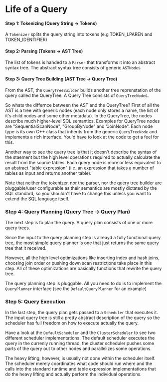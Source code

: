 Life of a Query
===============

#### Step 1: Tokenizing (Query String -> Tokens)
A `Tokenizer` splits the query string into tokens (e.g TOKEN_LPAREN and TOKEN_IDENTIFIER)


#### Step 2: Parsing (Tokens -> AST Tree)

The list of tokens is handed to a `Parser` that transforms it into an abstract syntax
tree. The abstract syntax tree consists of generic `ASTNode`s


#### Step 3: Query Tree Building (AST Tree -> Query Tree)

From the AST, the `QueryTreeBuilder` builds another tree reprenstation of the query
called the QueryTree. A Query Tree consists of `QueryTreeNode`s.

So whats the differnce between the AST and the QueryTree? First of all the 
AST is a tree with generic nodes (each node only stores a name, the list of
it's child nodes and some other metadata). In the QueryTree, the nodes
describe much higher-level SQL semantics. Examples for QueryTree nodes are
"SequentialScanNode", "GroupByNode" and "JoinNode". Each node type is its
own C++ class that inherits from the generic `QueryTreeNode` and implements
a rich interface. You'd have to look at the code to get a feel for this.

Another way to see the query tree is that it doesn't describe the syntax
of the staement but the high level operations required to actually calculate
the result from the source tables. Each query node is more or less equivalent to
an abstract "table expression" (i.e. an expression
that takes a number of tables as input and returns another table).

Note that neither the tokenizer, nor the parser, nor the query tree builder
are pluggable/user configurable as their semantics are mostly dictated by the
SQL standard, so you shouldn't have to change this unless you want to extend
the SQL language itself.


### Step 4: Query Planning (Query Tree -> Query Plan)

The next step is to plan the query. A query plan consists of one or more
query trees.

Since the input to the query planning step is alreayd a fully functional query tree,
the most simple query planner is one that just returns the same query tree that it
received.

However, all the high level optimizations like inserting index and hash joins,
choosing join order or pushing down scan restrictions take place in this step.
All of these optimizations are basically functions that rewrite the query tree.

The query planning step is pluggable. All you need to do is to implement the
`QueryPlanner` interface (see the `DefaultQueryPlanner` for an example)


### Step 5: Query Execution

In the last step, the query plan gets passed to a `Scheduler` that executes it.
The input query tree is still a pretty abstract description of the query so the
scheduler has full freedom on how to execute actually the query.

Have a look at the `DefaultScheduler` and the `ClusterScheduler` to see two
different scheduler implementations. The default scheduler executes the query
in the currenly running thread, the cluster scheduler pushes some parts of the
query out to other nodes and parallelizes some operations.

The heavy lifting, however, is usually not done within the scheduler itself.
The scheduler merely coordinates what code should run where and the calls into
the standard runtime and table expression implementations that do the heavy
lifting and actually perform the individual operations.
